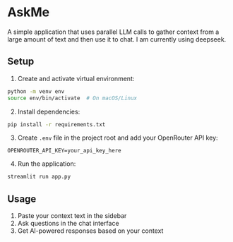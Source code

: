 # AskMe

A simple application that uses parallel LLM calls to gather context from a large
amount of text and then use it to chat. I am currently using deepseek.

## Setup

1. Create and activate virtual environment:
```bash
python -m venv env
source env/bin/activate  # On macOS/Linux
```

2. Install dependencies:
```bash
pip install -r requirements.txt
```

3. Create `.env` file in the project root and add your OpenRouter API key:
```
OPENROUTER_API_KEY=your_api_key_here
```

4. Run the application:
```bash
streamlit run app.py
```

## Usage

1. Paste your context text in the sidebar
2. Ask questions in the chat interface
3. Get AI-powered responses based on your context
